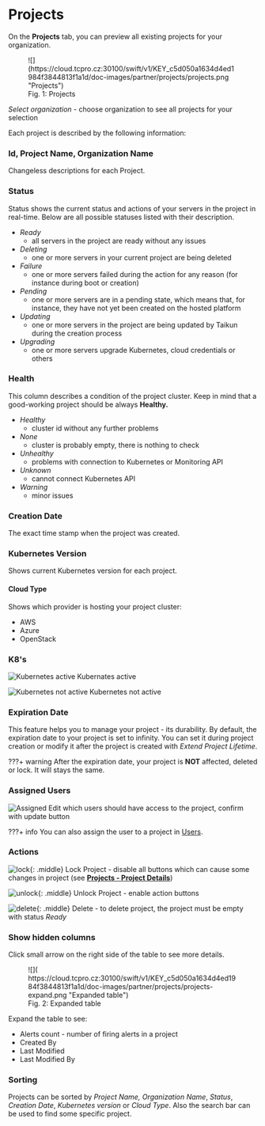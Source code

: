 # **Projects**

On the **Projects** tab, you can preview all existing projects for your organization.

<figure markdown>
  ![](https://cloud.tcpro.cz:30100/swift/v1/KEY_c5d050a1634d4ed1984f3844813f1a1d/doc-images/partner/projects/projects.png "Projects")
  <figcaption>Fig. 1: Projects</figcaption>
</figure>

*Select organization* - choose organization to see all projects for your selection

Each project is described by the following information:

### **Id, Project Name, Organization Name**

Changeless descriptions for each Project.

### **Status**

Status shows the current status and actions of your servers in the project in real-time. Below are all possible statuses listed with their description.

* *Ready*
    * all servers in the project are ready without any issues
* *Deleting*
    * one or more servers in your current project are being deleted
* *Failure*
    * one or more servers failed during the action for any reason (for instance during boot or creation)
* *Pending*
    * one or more servers are in a pending state, which means that, for instance, they have not yet been created on the hosted platform
* *Updating*
    * one or more servers in the project are being updated by Taikun during the creation process
* *Upgrading*
    * one or more servers upgrade Kubernetes, cloud credentials or others

### **Health**

This column describes a condition of the project cluster. Keep in mind that a good-working project should be always **Healthy.**

* *Healthy*
    * cluster id without any further problems
* *None*
    * cluster is probably empty, there is nothing to check
* *Unhealthy*
    * problems with connection to Kubernetes or Monitoring API
* *Unknown*
    * cannot connect Kubernetes API
* *Warning*
    * minor issues

### **Creation Date**

The exact time stamp when the project was created.

### **Kubernetes Version**

Shows current Kubernetes version for each project.

#### **Cloud Type**

Shows which provider is hosting your project cluster:

* AWS
* Azure
* OpenStack

### **K8's**

![](https://cloud.tcpro.cz:30100/swift/v1/KEY_c5d050a1634d4ed1984f3844813f1a1d/doc-images/partner/projects/kubernetes-active.png "Kubernetes active") Kubernates active

![](https://cloud.tcpro.cz:30100/swift/v1/KEY_c5d050a1634d4ed1984f3844813f1a1d/doc-images/partner/projects/kubernetes-not-active.png "Kubernetes not active") Kubernetes not active

### **Expiration Date**

This feature helps you to manage your project - its durability. By default, the expiration date to your project is set to infinity. You can set it during project creation or modify it after the project is created with _Extend Project Lifetime_.

???+ warning
    After the expiration date, your project is **NOT** affected, deleted or lock. It will stays the same.

### **Assigned Users**

![](https://cloud.tcpro.cz:30100/swift/v1/KEY_c5d050a1634d4ed1984f3844813f1a1d/doc-images/icons/assigned.png "Assigned") Edit which users should have access to the project, confirm with update button

???+ info
    You can also assign the user to a project in [Users](../users).

### **Actions**

![](https://cloud.tcpro.cz:30100/swift/v1/KEY_c5d050a1634d4ed1984f3844813f1a1d/doc-images/icons/lock.png "lock"){: .middle} Lock Project - disable all buttons which can cause some changes in project 
(see [**Projects - Project Details**](project-details-k8s#lock-unlock))

![](https://cloud.tcpro.cz:30100/swift/v1/KEY_c5d050a1634d4ed1984f3844813f1a1d/doc-images/icons/unlock.png "unlock"){: .middle} Unlock Project - enable action buttons

![](https://cloud.tcpro.cz:30100/swift/v1/KEY_c5d050a1634d4ed1984f3844813f1a1d/doc-images/icons/delete.png "delete"){: .middle} Delete - to delete project, the project must be empty with status *Ready*

### **Show hidden columns**

Click small arrow on the right side of the table to see more details.

<figure markdown>
  ![]( https://cloud.tcpro.cz:30100/swift/v1/KEY_c5d050a1634d4ed1984f3844813f1a1d/doc-images/partner/projects/projects-expand.png "Expanded table")
  <figcaption>Fig. 2: Expanded table</figcaption>
</figure>

Expand the table to see:

* Alerts count - number of firing alerts in a project
* Created By
* Last Modified
* Last Modified By

### **Sorting**

Projects can be sorted by *Project Name, Organization Name*, *Status*, *Creation Date*, *Kubernetes version* or *Cloud Type*. Also the search bar can be used to find some specific project.
